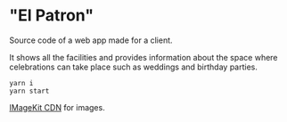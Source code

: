 # "El Patron"

Source code of a web app made for a client. 

It shows all the facilities and provides information about the space where celebrations can take place such as weddings and birthday parties.

```
yarn i
yarn start
```



[IMageKit CDN](https://imagekit.io/) for images.
